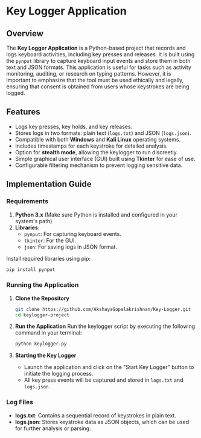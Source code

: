 # Key Logger Application

## Overview

The **Key Logger Application** is a Python-based project that records and logs keyboard activities, including key presses and releases. It is built using the `pynput` library to capture keyboard input events and store them in both text and JSON formats. This application is useful for tasks such as activity monitoring, auditing, or research on typing patterns. However, it is important to emphasize that the tool must be used ethically and legally, ensuring that consent is obtained from users whose keystrokes are being logged.

## Features

- Logs key presses, key holds, and key releases.
- Stores logs in two formats: plain text (`logs.txt`) and JSON (`logs.json`).
- Compatible with both **Windows** and **Kali Linux** operating systems.
- Includes timestamps for each keystroke for detailed analysis.
- Option for **stealth mode**, allowing the keylogger to run discreetly.
- Simple graphical user interface (GUI) built using **Tkinter** for ease of use.
- Configurable filtering mechanism to prevent logging sensitive data.

## Implementation Guide

### Requirements
1. **Python 3.x** (Make sure Python is installed and configured in your system's path)
2. **Libraries**:
   - `pynput`: For capturing keyboard events.
   - `tkinter`: For the GUI.
   - `json`: For saving logs in JSON format.

Install required libraries using pip:
```bash
pip install pynput
```

### Running the Application
1. **Clone the Repository**
   ```bash
   git clone https://github.com/AkshayaGopalakrishnan/Key-Logger.git
   cd keylogger-project
   ```

2. **Run the Application**
   Run the keylogger script by executing the following command in your terminal:
   ```bash
   python keylogger.py
   ```

3. **Starting the Key Logger**
   - Launch the application and click on the "Start Key Logger" button to initiate the logging process.
   - All key press events will be captured and stored in `logs.txt` and `logs.json`.

### Log Files
- **logs.txt**: Contains a sequential record of keystrokes in plain text.
- **logs.json**: Stores keystroke data as JSON objects, which can be used for further analysis or parsing.


